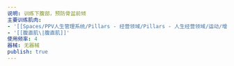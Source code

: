 ```yaml
---
说明: 训练下腹部，预防骨盆前倾
主要训练肌肉:
- '[[Spaces/PPV人生管理系统/Pillars - 经营领域/Pillars - 人生经营领域/运动/增肌减脂计划/肌肉部位库/肌肉库/核心肌群\|核心肌群]]'
- '[[腹直肌\|腹直肌]]'
使用频率: 4
器械: 无器械
publish: true
---
```

